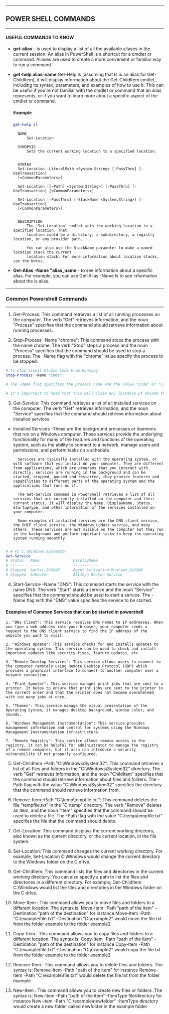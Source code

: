 ___ 

## **POWER SHELL COMMANDS**
___


#### USEFUL COMMANDS TO KNOW
- **get-alias** -
    is used to display a list of all the available aliases in the current session. An alias in PowerShell is a shortcut for a cmdlet or command. Aliases are used to create a more convenient or familiar way to run a command.

- **get-help alias-name** 
    Get-Help ls (assuming that ls is an alias for Get-ChildItem), it will display information about the Get-ChildItem cmdlet, including its syntax, parameters, and examples of how to use it. This can be useful if you're not familiar with the cmdlet or command that an alias represents, or if you want to learn more about a specific aspect of the cmdlet or command.

    ##### Example

    ```powershell
    get-help sl
    ```
        NAME
            Set-Location

        SYNOPSIS
            Sets the current working location to a specified location.


        SYNTAX
        Set-Location -LiteralPath <System.String> [-PassThru] [-UseTransaction]
        [<CommonParameters>]

        Set-Location [[-Path] <System.String>] [-PassThru] [-UseTransaction] [<CommonParameters>]

        Set-Location [-PassThru] [-StackName <System.String>] [-UseTransaction]
        [<CommonParameters>]


        DESCRIPTION
            The `Set-Location` cmdlet sets the working location to a specified location. That
            location could be a directory, a subdirectory, a registry location, or any provider path.

            You can also use the StackName parameter to make a named location stack the current
            location stack. For more information about location stacks, see the Notes. 


    


- **Get-Alias -Name "alias_name** -
    to see information about a specific alias. For example, you can use Get-Alias -Name ls to see information about the ls alias.

___
### Common Powershell Commands

___

1. Get-Process: This command retrieves a list of all running processes on the computer. The verb "Get" retrieves information, and the noun "Process" specifies that the command should retrieve information about running processes.

2. Stop-Process -Name "chrome": This command stops the process with the name chrome. The verb "Stop" stops a process and the noun "Process" specifies that the command should be used to stop a process. The -Name flag with the "chrome" value specify the process to be stopped.
```powershell
# To stop Visual Studio Code From Running
Stop-Process -Name "Code"

# The -Name flag specifies the process name and the value "Code" or "Code.exe" is the process name of VSCode.

# It's important to note that this will close any instance of VSCode that you have open, and any unsaved changes will be lost. Additionally, this command will not prompt the user for confirmation before stopping the process, so if you're not sure if you want to stop the process, you can use Get-Process command to see what processes are running and check if it's running before using Stop-Process command.


```


3. Get-Service: This command retrieves a list of all installed services on the computer. The verb "Get" retrieves information, and the noun "Service" specifies that the command should retrieve information about installed services.

- Installed Services 
        -These are the background processes or daemons that run on a Windows computer. These services provide the underlying functionality for many of the features and functions of the operating system, such as the ability to connect to a network, manage users and permissions, and perform tasks on a schedule.

        Services are typically installed with the operating system, or with software that you install on your computer. They are different from applications, which are programs that you interact with directly, services are running in the background and can be started, stopped, paused and restarted, they provide features and capabilities to different parts of the operating system and the applications that runs on it.

        The Get-Service command in PowerShell retrieves a list of all services that are currently installed on the computer and their current status, it will display the Name, DisplayName, Status, StartupType, and other information of the services installed on your computer.

        Some examples of installed services are the DNS client service, the DHCP client service, the Windows Update service, and many others. These services are not visible on the computer but they run in the background and perform important tasks to keep the operating system running smoothly.
```powershell

# # PS C:\Windows\system32> 
Get-Service                                                           
# Status   Name               DisplayName
# ------   ----               -----------
# Stopped  AarSvc_2b32d8      Agent Activation Runtime_2b32d8
# Stopped  AJRouter           AllJoyn Router Service

```
4. Start-Service -Name "DNS": This command starts the service with the name DNS. The verb "Start" starts a service and the noun "Service" specifies that the command should be used to start a service. The -Name flag with the "DNS" value specifies the service to be started.

####   Examples of Common Services that can be started in powershell

    1. "DNS Client": This service resolves DNS names to IP addresses. When you type a web address into your browser, your computer sends a request to the DNS client service to find the IP address of the website you want to visit.

    2. "Windows Update": This service checks for and installs updates to the operating system. This service can be used to check and install important updates like security fixes, feature updates, etc.

    3. "Remote Desktop Services": This service allows users to connect to the computer remotely using Remote Desktop Protocol (RDP) which provides a graphical interface to connect to another computer over a network connection.

    4. "Print Spooler": This service manages print jobs that are sent to a printer. It helps to ensure that print jobs are sent to the printer in the correct order and that the printer does not become overwhelmed with too many jobs at once.

    5. "Themes": This service manage the visual presentation of the Operating System, it manages desktop background, window color, and sounds.

    6. "Windows Management Instrumentation": This service provides management information and control for systems using the Windows Management Instrumentation infrastructure.

    7. "Remote Registry": This service allows remote access to the registry, it can be helpful for administrator to manage the registry of a remote computer, but it also can introduce a security vulnerability if not properly configured.

5. Get-ChildItem -Path "C:\Windows\System32": This command retrieves a list of all files and folders in the "C:\Windows\System32" directory. The verb "Get" retrieves information, and the noun "ChildItem" specifies that the command should retrieve information about files and folders. The -Path flag with the value "C:\Windows\System32" specifies the directory that the command should retrieve information from.

6. Remove-Item -Path "C:\temp\tempfile.txt": This command deletes the file "tempfile.txt" in the "C:\temp" directory. The verb "Remove" deletes an item, and the noun "Item" specifies that the command should be used to delete a file. The -Path flag with the value "C:\temp\tempfile.txt" specifies the file that the command should delete.

7. Get-Location: This command displays the current working directory, also known as the current directory, or the current location, in the file system.

8. Set-Location: This command changes the current working directory. For example, Set-Location C:\Windows would change the current directory to the Windows folder on the C drive.

9. Get-ChildItem: This command lists the files and directories in the current working directory. You can also specify a path to list the files and directories in a different directory. For example, Get-ChildItem C:\Windows would list the files and directories in the Windows folder on the C drive.

10. Move-Item : This command allows you to move files and folders to a different location. The syntax is: Move-Item -Path "path of the item" -Destination "path of the destination" for instance Move-Item -Path "C:\example\file.txt" -Destination "C:\example2" would move the file.txt from the folder example to the folder example2

11. Copy-Item : This command allows you to copy files and folders to a different location. The syntax is: Copy-Item -Path "path of the item" -Destination "path of the destination" for instance Copy-Item -Path "C:\example\file.txt" -Destination "C:\example2" would copy the file.txt from the folder example to the folder example2

12. Remove-Item : This command allows you to delete files and folders. The syntax is: Remove-Item -Path "path of the item" for instance Remove-Item -Path "C:\example\file.txt" would delete the file.txt from the folder example

13. New-Item : This command allows you to create new files or folders. The syntax is: New-Item -Path "path of the item" -ItemType file/directory for instance New-Item -Path "C:\example\newfolder" -ItemType directory would create a new folder called newfolder in the example folder